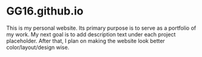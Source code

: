 # GG16.github.io
This is my personal website. Its primary purpose is to serve as a portfolio of my work.
My next goal is to add description text under each project placeholder.
After that, I plan on making the website look better color/layout/design wise.
